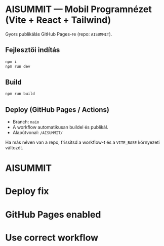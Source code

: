 # AISUMMIT — Mobil Programnézet (Vite + React + Tailwind)

Gyors publikálás GitHub Pages-re (repo: `AISUMMIT`).

## Fejlesztői indítás

```bash
npm i
npm run dev
```

## Build
```bash
npm run build
```

## Deploy (GitHub Pages / Actions)
- Branch: `main`
- A workflow automatikusan buildel és publikál.
- Alapútvonal: `/AISUMMIT/`

Ha más néven van a repo, frissítsd a workflow-t és a `VITE_BASE` környezeti változót.
# AISUMMIT
# Deploy fix
# GitHub Pages enabled
# Use correct workflow
